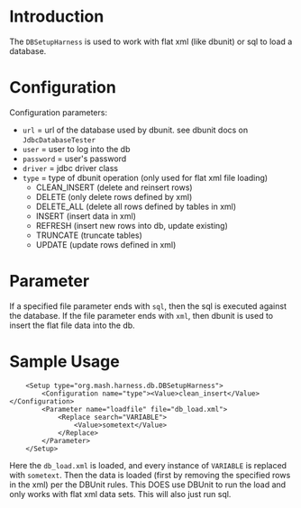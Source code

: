 # Introduction #

The `DBSetupHarness` is used to work with flat xml (like dbunit) or sql to load a database.


# Configuration #
Configuration parameters:
  * `url` = url of the database used by dbunit.  see dbunit docs on `JdbcDatabaseTester`
  * `user` = user to log into the db
  * `password` = user's password
  * `driver` = jdbc driver class
  * `type` = type of dbunit operation (only used for flat xml file loading)
    * CLEAN\_INSERT (delete and reinsert rows)
    * DELETE (only delete rows defined by xml)
    * DELETE\_ALL (delete all rows defined by tables in xml)
    * INSERT (insert data in xml)
    * REFRESH (insert new rows into db, update existing)
    * TRUNCATE (truncate tables)
    * UPDATE (update rows defined in xml)

# Parameter #
If a specified file parameter ends with `sql`, then the sql is executed against the database. 
If the file parameter ends with `xml`, then dbunit is used to insert the flat file data into the db.

# Sample Usage #
```
    <Setup type="org.mash.harness.db.DBSetupHarness">
        <Configuration name="type"><Value>clean_insert</Value></Configuration>
        <Parameter name="loadfile" file="db_load.xml">
            <Replace search="VARIABLE">
                <Value>sometext</Value>
            </Replace>
        </Parameter>
    </Setup>
```

Here the `db_load.xml` is loaded, and every instance of `VARIABLE` is replaced with `sometext`. 
Then the data is loaded (first by removing the specified rows in the xml) per the DBUnit rules. 
This DOES use DBUnit to run the load and only works with flat xml data sets. 
This will also just run sql.